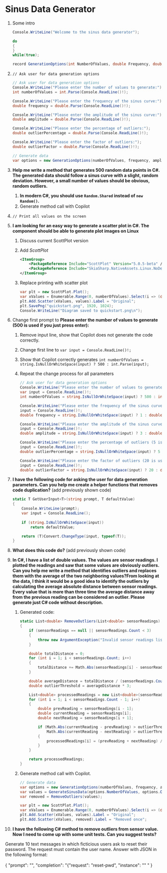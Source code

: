 # Sinus Data Generator

1. Some intro

    ```csharp
    Console.WriteLine("Welcome to the sinus data generator");

    do
    {
    }
    while(true);

    record GenerationOptions(int NumberOfValues, double Frequency, double Amplitude, double OutlierPercentage, double OutlierFactor);
    ```

2. `// Ask user for data generation options`

    ```csharp
    // Ask user for data generation options
    Console.WriteLine("Please enter the number of values to generate:");
    int numberOfValues = int.Parse(Console.ReadLine()!);

    Console.WriteLine("Please enter the frequency of the sinus curve:");
    double frequency = double.Parse(Console.ReadLine()!);

    Console.WriteLine("Please enter the amplitude of the sinus curve:");
    double amplitude = double.Parse(Console.ReadLine()!);

    Console.WriteLine("Please enter the percentage of outliers:");
    double outlierPercentage = double.Parse(Console.ReadLine()!);

    Console.WriteLine("Please enter the factor of outliers:");
    double outlierFactor = double.Parse(Console.ReadLine()!);

    // Generate data
    var options = new GenerationOptions(numberOfValues, frequency, amplitude, outlierPercentage, outlierFactor);
    ```

3. **Help me write a method that generates 500 random data points in C#. The generated data should follow a sinus curve with a slight, random deviation. However, a small number of values should be obvious, random outliers.**
   1. **In modern C#, you should use `Random.Shared` instead of `new Random()`.**
   2. Generate method call with Copilot

4. `// Print all values on the screen`

5. **I am looking for an easy way to generate a scatter plot in C#. The component should be able to generate plot images on Linux**
   1. Discuss current ScottPlot version
   2. Add *ScottPlot*

        ```xml
        <ItemGroup>
            <PackageReference Include="ScottPlot" Version="5.0.5-beta" />
            <PackageReference Include="SkiaSharp.NativeAssets.Linux.NoDependencies" Version="2.88.3" />
        </ItemGroup>
        ```

   3. Replace printing with scatter plot

        ```csharp
        var plt = new ScottPlot.Plot();
        var xValues = Enumerable.Range(0, numberOfValues).Select(i => (double)i).ToArray();
        plt.Add.Scatter(xValues, values).Label = "Original";
        plt.SavePng("quickstart.png", 1920, 1024);
        Console.WriteLine("Diagram saved to quickstart.png\n");
        ```

6. Change first prompt to **Please enter the number of values to generate (500 is used if you just press enter):**
   1. Remove input line, show that Copilot does not generate the code correctly.
   2. Change first line to `var input = Console.ReadLine()!;`
   3. Show that Copilot correctly generates `int numberOfValues = string.IsNullOrWhiteSpace(input) ? 500 : int.Parse(input);`
   4. Repeat the change process for all parameters

        ```csharp
        // Ask user for data generation options
        Console.WriteLine("Please enter the number of values to generate (500 is used if you just press enter):");
        var input = Console.ReadLine()!;
        int numberOfValues = string.IsNullOrWhiteSpace(input) ? 500 : int.Parse(input);

        Console.WriteLine("Please enter the frequency of the sinus curve (1 is used if you just press enter):");
        input = Console.ReadLine()!;
        double frequency = string.IsNullOrWhiteSpace(input) ? 1 : double.Parse(input);

        Console.WriteLine("Please enter the amplitude of the sinus curve (3 is used if you just press enter):");
        input = Console.ReadLine()!;
        double amplitude = string.IsNullOrWhiteSpace(input) ? 3 : double.Parse(input);

        Console.WriteLine("Please enter the percentage of outliers (5 is used if you just press enter):");
        input = Console.ReadLine()!;
        double outlierPercentage = string.IsNullOrWhiteSpace(input) ? 5 : double.Parse(input);

        Console.WriteLine("Please enter the factor of outliers (20 is used if you just press enter):");
        input = Console.ReadLine()!;
        double outlierFactor = string.IsNullOrWhiteSpace(input) ? 20 : double.Parse(input);
        ```

7. **I have the following code for asking the user for data generation parameters. Can you help me create a helper functions that removes code duplication?** (add previously shown code)

    ```csharp
    static T GetUserInput<T>(string prompt, T defaultValue)
    {
        Console.WriteLine(prompt);
        var input = Console.ReadLine(); 
        
        if (string.IsNullOrWhiteSpace(input))
            return defaultValue; 

        return (T)Convert.ChangeType(input, typeof(T));
    }
    ```

8. **What does this code do?** (add previously shown code)

9. **In C#, I have a list of double values. The values are sensor readings. I plotted the readings and saw that some values are obviously outliers. Can you help me write a method that identifies outliers and replaces them with the average of the two neighboring values?From looking at the data, I think it would be a good idea to identify the outliers by calculating the average absolute distance between sensor readings. Every value that is more than three time the average distance away from the previous reading can be considered an outlier. Please generate just C# code without description.**
    1. Generated code:

        ```csharp
        static List<double> RemoveOutliers(List<double> sensorReadings)
        {
            if (sensorReadings == null || sensorReadings.Count < 3)
            {
                throw new ArgumentException("Invalid sensor readings list.");
            }

            double totalDistance = 0;
            for (int i = 1; i < sensorReadings.Count; i++)
            {
                totalDistance += Math.Abs(sensorReadings[i] - sensorReadings[i - 1]);
            }

            double averageDistance = totalDistance / (sensorReadings.Count - 1);
            double outlierThreshold = averageDistance * 3;

            List<double> processedReadings = new List<double>(sensorReadings);
            for (int i = 1; i < sensorReadings.Count - 1; i++)
            {
                double prevReading = sensorReadings[i - 1];
                double currentReading = sensorReadings[i];
                double nextReading = sensorReadings[i + 1];

                if (Math.Abs(currentReading - prevReading) > outlierThreshold &&
                    Math.Abs(currentReading - nextReading) > outlierThreshold)
                {
                    processedReadings[i] = (prevReading + nextReading) / 2;
                }
            }

            return processedReadings;
        }
        ```

    2. Generate method call with Copilot.

        ```csharp
        // Generate data
        var options = new GenerationOptions(numberOfValues, frequency, amplitude, outlierPercentage, outlierFactor);
        var values = GenerateSinusData(options.NumberOfValues, options.OutlierPercentage, options.Amplitude, options.Frequency);
        var removed = RemoveOutliers(values);

        var plt = new ScottPlot.Plot();
        var xValues = Enumerable.Range(0, numberOfValues).Select(i => (double)i).ToArray();
        plt.Add.Scatter(xValues, values).Label = "Original";
        plt.Add.Scatter(xValues, removed).Label = "Removed once";
        ```

10. **I have the following C# method to remove outliers from sensor value. Now I need to come up with some unit tests. Can you suggest tests?**





Generate 10 text messages in which ficticious users ask to reset their password. The request must contain the user name. Answer with JSON in the following format:&nbsp;  
&nbsp;  
{ "prompt": "<insert generated message here>", "completion": "{\"request\": \"reset-pwd\", \"instance\": \"<insert generated user name here>\" " }
